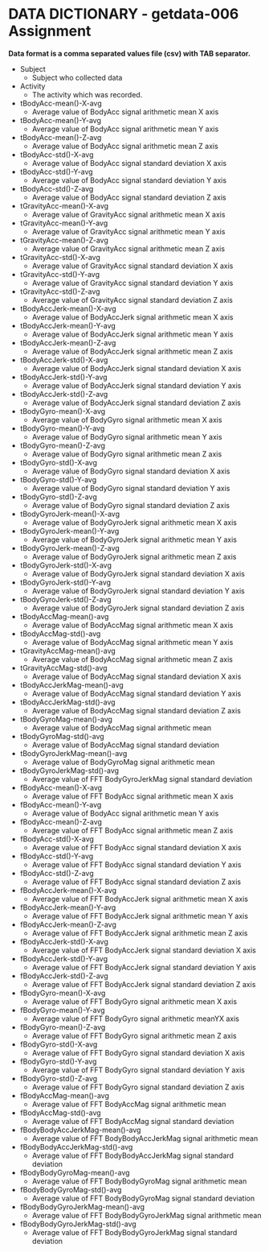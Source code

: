 # DATA DICTIONARY - getdata-006 Assignment

**Data format is a comma separated values file (csv) with TAB separator.**

* Subject    
  * Subject who collected data
* Activity   
  * The activity which was recorded.
* tBodyAcc-mean()-X-avg
  * Average value of BodyAcc signal arithmetic mean X axis
* tBodyAcc-mean()-Y-avg
  * Average value of BodyAcc signal arithmetic mean Y axis
* tBodyAcc-mean()-Z-avg
  * Average value of BodyAcc signal arithmetic mean Z axis
* tBodyAcc-std()-X-avg
  * Average value of BodyAcc signal standard deviation X axis
* tBodyAcc-std()-Y-avg
  * Average value of BodyAcc signal standard deviation Y axis
* tBodyAcc-std()-Z-avg
  * Average value of BodyAcc signal standard deviation Z axis
* tGravityAcc-mean()-X-avg
  * Average value of GravityAcc signal arithmetic mean X axis
* tGravityAcc-mean()-Y-avg
  * Average value of GravityAcc signal arithmetic mean Y axis
* tGravityAcc-mean()-Z-avg
  * Average value of GravityAcc signal arithmetic mean Z axis
* tGravityAcc-std()-X-avg
  * Average value of GravityAcc signal standard deviation X axis
* tGravityAcc-std()-Y-avg
  * Average value of GravityAcc signal standard deviation Y axis
* tGravityAcc-std()-Z-avg
  * Average value of GravityAcc signal standard deviation Z axis
* tBodyAccJerk-mean()-X-avg
  * Average value of BodyAccJerk signal arithmetic mean X axis
* tBodyAccJerk-mean()-Y-avg
  * Average value of BodyAccJerk signal arithmetic mean Y axis
* tBodyAccJerk-mean()-Z-avg
  * Average value of BodyAccJerk signal arithmetic mean Z axis
* tBodyAccJerk-std()-X-avg
  * Average value of BodyAccJerk signal standard deviation X axis
* tBodyAccJerk-std()-Y-avg
  * Average value of BodyAccJerk signal standard deviation Y axis
* tBodyAccJerk-std()-Z-avg
  * Average value of BodyAccJerk signal standard deviation Z axis
* tBodyGyro-mean()-X-avg
  * Average value of BodyGyro signal arithmetic mean X axis
* tBodyGyro-mean()-Y-avg
  * Average value of BodyGyro signal arithmetic mean Y axis
* tBodyGyro-mean()-Z-avg
  * Average value of BodyGyro signal arithmetic mean Z axis
* tBodyGyro-std()-X-avg
  * Average value of BodyGyro signal standard deviation X axis
* tBodyGyro-std()-Y-avg
  * Average value of BodyGyro signal standard deviation Y axis
* tBodyGyro-std()-Z-avg
  * Average value of BodyGyro signal standard deviation Z axis
* tBodyGyroJerk-mean()-X-avg
  * Average value of BodyGyroJerk signal arithmetic mean X axis
* tBodyGyroJerk-mean()-Y-avg
  * Average value of BodyGyroJerk signal arithmetic mean Y axis
* tBodyGyroJerk-mean()-Z-avg
  * Average value of BodyGyroJerk signal arithmetic mean Z axis
* tBodyGyroJerk-std()-X-avg
  * Average value of BodyGyroJerk signal standard deviation X axis
* tBodyGyroJerk-std()-Y-avg
  * Average value of BodyGyroJerk signal standard deviation Y axis
* tBodyGyroJerk-std()-Z-avg
  * Average value of BodyGyroJerk signal standard deviation Z axis
* tBodyAccMag-mean()-avg
  * Average value of BodyAccMag signal arithmetic mean X axis
* tBodyAccMag-std()-avg
  * Average value of BodyAccMag signal arithmetic mean Y axis
* tGravityAccMag-mean()-avg
  * Average value of BodyAccMag signal arithmetic mean Z axis
* tGravityAccMag-std()-avg
  * Average value of BodyAccMag signal standard deviation X axis
* tBodyAccJerkMag-mean()-avg
  * Average value of BodyAccMag signal standard deviation Y axis
* tBodyAccJerkMag-std()-avg
  * Average value of BodyAccMag signal standard deviation Z axis
* tBodyGyroMag-mean()-avg
  * Average value of BodyAccMag signal arithmetic mean 
* tBodyGyroMag-std()-avg
  * Average value of BodyAccMag signal standard deviation 
* tBodyGyroJerkMag-mean()-avg
  * Average value of BodyGyroMag signal arithmetic mean
* tBodyGyroJerkMag-std()-avg
  * Average value of FFT BodyGyroJerkMag signal standard deviation
* fBodyAcc-mean()-X-avg
  * Average value of FFT BodyAcc signal arithmetic mean X axis
* fBodyAcc-mean()-Y-avg
  * Average value of BodyAcc signal arithmetic mean Y axis
* fBodyAcc-mean()-Z-avg
  * Average value of FFT BodyAcc signal arithmetic mean Z axis
* fBodyAcc-std()-X-avg
  * Average value of FFT BodyAcc signal standard deviation X axis
* fBodyAcc-std()-Y-avg
  * Average value of FFT BodyAcc signal standard deviation Y axis
* fBodyAcc-std()-Z-avg
  * Average value of FFT BodyAcc signal standard deviation Z axis
* fBodyAccJerk-mean()-X-avg
  * Average value of FFT BodyAccJerk signal arithmetic mean X axis
* fBodyAccJerk-mean()-Y-avg
  * Average value of FFT BodyAccJerk signal arithmetic mean Y axis
* fBodyAccJerk-mean()-Z-avg
  * Average value of FFT BodyAccJerk signal arithmetic mean Z axis
* fBodyAccJerk-std()-X-avg
  * Average value of FFT BodyAccJerk signal standard deviation X axis
* fBodyAccJerk-std()-Y-avg
  * Average value of FFT BodyAccJerk signal standard deviation Y axis
* fBodyAccJerk-std()-Z-avg
  * Average value of FFT BodyAccJerk signal standard deviation Z axis
* fBodyGyro-mean()-X-avg
  * Average value of FFT BodyGyro signal arithmetic mean X axis
* fBodyGyro-mean()-Y-avg
  * Average value of FFT BodyGyro signal arithmetic meanYX axis
* fBodyGyro-mean()-Z-avg
  * Average value of FFT BodyGyro signal arithmetic mean Z axis
* fBodyGyro-std()-X-avg
  * Average value of FFT BodyGyro signal standard deviation X axis
* fBodyGyro-std()-Y-avg
  * Average value of FFT BodyGyro signal standard deviation Y axis
* fBodyGyro-std()-Z-avg
  * Average value of FFT BodyGyro signal standard deviation Z axis
* fBodyAccMag-mean()-avg
  * Average value of FFT BodyAccMag signal arithmetic mean 
* fBodyAccMag-std()-avg
  * Average value of FFT BodyAccMag signal standard deviation
* fBodyBodyAccJerkMag-mean()-avg
  * Average value of FFT BodyBodyAccJerkMag signal arithmetic mean
* fBodyBodyAccJerkMag-std()-avg
  * Average value of FFT BodyBodyAccJerkMag signal standard deviation
* fBodyBodyGyroMag-mean()-avg
  * Average value of FFT BodyBodyGyroMag signal arithmetic mean
* fBodyBodyGyroMag-std()-avg
  * Average value of FFT BodyBodyGyroMag signal standard deviation
* fBodyBodyGyroJerkMag-mean()-avg
  * Average value of FFT BodyBodyGyroJerkMag signal arithmetic mean
* fBodyBodyGyroJerkMag-std()-avg
  * Average value of FFT BodyBodyGyroJerkMag signal standard deviation

